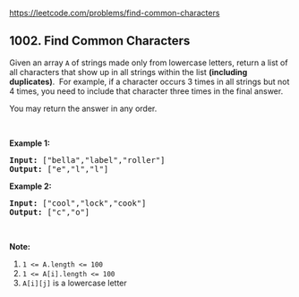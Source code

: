 https://leetcode.com/problems/find-common-characters

## 1002. Find Common Characters

<div><p>Given an array <code>A</code> of strings made only from lowercase letters, return a list of all characters that show up in all strings within the list <strong>(including duplicates)</strong>.  For example, if a character occurs 3 times in all strings but not 4 times, you need to include that character three times in the final answer.</p>
<p>You may return the answer in any order.</p>
<p> </p>
<div>
<p><strong>Example 1:</strong></p>
<pre><strong>Input: </strong><span id="example-input-1-1">["bella","label","roller"]</span>
<strong>Output: </strong><span id="example-output-1">["e","l","l"]</span>
</pre>
<div>
<p><strong>Example 2:</strong></p>
<pre><strong>Input: </strong><span id="example-input-2-1">["cool","lock","cook"]</span>
<strong>Output: </strong><span id="example-output-2">["c","o"]</span>
</pre>
<p> </p>
<p><strong><span>Note:</span></strong></p>
<ol>
<li><code>1 &lt;= A.length &lt;= 100</code></li>
<li><code>1 &lt;= A[i].length &lt;= 100</code></li>
<li><code>A[i][j]</code> is a lowercase letter</li>
</ol>
</div>
</div></div>

